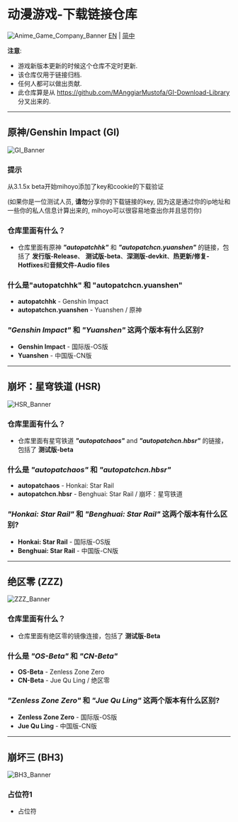 # 动漫游戏-下载链接仓库
![Anime_Game_Company_Banner](https://github.com/Endercat-sia/Anime-Game-Download-Library/blob/main/.ignore/media/Anime_Game_Company_Banner.png?raw=true)
[EN](README.md) | [简中](README_zh-CN.md)

**注意**: 
* 游戏新版本更新的时候这个仓库不定时更新.
* 该仓库仅用于链接归档.
* 任何人都可以做出贡献.
* 此仓库算是从 https://github.com/MAnggiarMustofa/GI-Download-Library 分叉出来的.

----
## 原神/Genshin Impact (GI)
![GI_Banner](https://github.com/Endercat-sia/Anime-Game-Download-Library/blob/main/.ignore/media/GI_Banner.png?raw=true)
### 提示
从3.1.5x beta开始mihoyo添加了key和cookie的下载验证

(如果你是一位测试人员, **请勿**分享你的下载链接的key, 因为这是通过你的ip地址和一些你的私人信息计算出来的, mihoyo可以很容易地查出你并且惩罚你)

### 仓库里面有什么？  
* 仓库里面有原神 **_"autopatchhk"_** 和 **_"autopatchcn.yuanshen"_** 的链接，包括了 **发行版-Release**、 **测试版-beta**、**深测版-devkit**、**热更新/修复-Hotfixes**和**音频文件-Audio files**


### 什么是"autopatchhk" 和 "autopatchcn.yuanshen"
* **autopatchhk** - Genshin Impact
* **autopatchcn.yuanshen** - Yuanshen / 原神

### _"Genshin Impact"_ 和 _"Yuanshen"_ 这两个版本有什么区别?
* **Genshin Impact** - 国际版-OS版
* **Yuanshen** - 中国版-CN版

-----

## 崩坏：星穹铁道 (HSR)
![HSR_Banner](https://github.com/Endercat-sia/Anime-Game-Download-Library/blob/main/.ignore/media/HSR_Banner.png?raw=true)
### 仓库里面有什么？ 
* 仓库里面有星穹铁道 **_"autopatchaos"_** and **_"autopatchcn.hbsr"_** 的链接，包括了 **测试版-beta**

### 什么是 _"autopatchaos"_ 和 _"autopatchcn.hbsr"_
* **autopatchaos** - Honkai: Star Rail
* **autopatchcn.hbsr** - Benghuai: Star Rail / 崩坏：星穹铁道

### _"Honkai: Star Rail"_ 和 _"Benghuai: Star Rail"_ 这两个版本有什么区别?
* **Honkai: Star Rail** - 国际版-OS版
* **Benghuai: Star Rail** - 中国版-CN版

-----

## 绝区零 (ZZZ)
![ZZZ_Banner](https://github.com/Endercat-sia/Anime-Game-Download-Library/blob/main/.ignore/media/ZZZ_Banner.png?raw=true)
### 仓库里面有什么？ 
* 仓库里面有绝区零的镜像连接，包括了 **测试版-Beta**

### 什么是 _"OS-Beta"_ 和 _"CN-Beta"_
* **OS-Beta** - Zenless Zone Zero
* **CN-Beta** - Jue Qu Ling / 绝区零

### _"Zenless Zone Zero"_ 和 _"Jue Qu Ling"_ 这两个版本有什么区别?
* **Zenless Zone Zero** - 国际版-OS版
* **Jue Qu Ling** - 中国版-CN版

-----

## 崩坏三 (BH3)
![BH3_Banner](https://github.com/Endercat-sia/Anime-Game-Download-Library/blob/main/.ignore/media/BH3_Banner.png?raw=true)

### 占位符1
* 占位符
